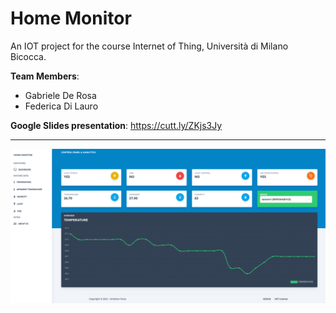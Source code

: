 # Home Monitor
An IOT project for the course Internet of Thing, Università di Milano Bicocca.

**Team Members**:

- Gabriele De Rosa
- Federica Di Lauro

**Google Slides presentation**: https://cutt.ly/ZKjs3Jy

---

![web-gui](assets/web-gui.png)

